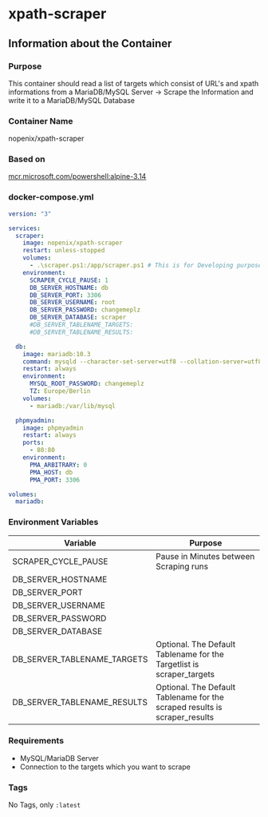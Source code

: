 # xpath-scraper
## Information about the Container
### Purpose
This container should read a list of targets which consist of URL's and xpath informations from a MariaDB/MySQL Server -> Scrape the Information and write it to a MariaDB/MySQL Database
### Container Name
nopenix/xpath-scraper
### Based on
[mcr.microsoft.com/powershell:alpine-3.14](https://hub.docker.com/_/microsoft-powershell)

### docker-compose.yml
```yml
version: "3"

services:
  scraper:
    image: nopenix/xpath-scraper
    restart: unless-stopped
    volumes: 
      - .\scraper.ps1:/app/scraper.ps1 # This is for Developing purpose! please comment this out in productive envoronments
    environment:
      SCRAPER_CYCLE_PAUSE: 1
      DB_SERVER_HOSTNAME: db
      DB_SERVER_PORT: 3306
      DB_SERVER_USERNAME: root
      DB_SERVER_PASSWORD: changemeplz
      DB_SERVER_DATABASE: scraper
      #DB_SERVER_TABLENAME_TARGETS: 
      #DB_SERVER_TABLENAME_RESULTS:  

  db:
    image: mariadb:10.3
    command: mysqld --character-set-server=utf8 --collation-server=utf8_unicode_ci
    restart: always
    environment:
      MYSQL_ROOT_PASSWORD: changemeplz
      TZ: Europe/Berlin
    volumes:
      - mariadb:/var/lib/mysql

  phpmyadmin:
    image: phpmyadmin
    restart: always
    ports:
      - 80:80
    environment:
      PMA_ARBITRARY: 0
      PMA_HOST: db
      PMA_PORT: 3306

volumes:
  mariadb:
```
### Environment Variables
| Variable | Purpose |
| -------- | ------- |
| SCRAPER_CYCLE_PAUSE | Pause in Minutes between Scraping runs |
| DB_SERVER_HOSTNAME | |
| DB_SERVER_PORT | |
| DB_SERVER_USERNAME | |
| DB_SERVER_PASSWORD | |
| DB_SERVER_DATABASE | |
| DB_SERVER_TABLENAME_TARGETS | Optional. The Default Tablename for the Targetlist is scraper_targets |
| DB_SERVER_TABLENAME_RESULTS | Optional. The Default Tablename for the scraped results is scraper_results |
### Requirements
* MySQL/MariaDB Server
* Connection to the targets which you want to scrape
### Tags
No Tags, only `:latest`
